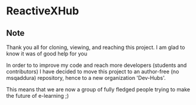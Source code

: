 # ReactiveXHub

## Note
Thank you all for cloning, viewing, and reaching this project. I am glad to know it was of good help for you

In order to to improve my code and reach more developers (students and contributors) I have decided to move this project to an author-free (no msqaddura) repository, hence to a new organization 'Dev-Hubs'.

This means that we are now a group of fully fledged people trying to make the future of e-learning ;)
